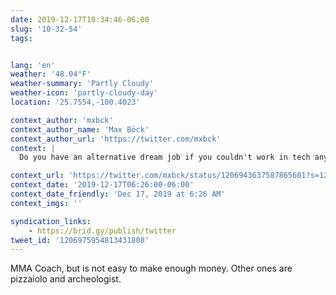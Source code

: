 ```yaml
---
date: 2019-12-17T10:34:46-06:00
slug: '10-32-54'
tags:


lang: 'en'
weather: '48.04°F'
weather-summary: 'Partly Cloudy'
weather-icon: 'partly-cloudy-day'
location: '25.7554,-100.4023'

context_author: 'mxbck'
context_author_name: 'Max Böck'
context_author_url: 'https://twitter.com/mxbck'
context: |
  Do you have an alternative dream job if you couldn't work in tech anymore? The only other jobs I've ever been good at are paramedic and struggling musician.

context_url: 'https://twitter.com/mxbck/status/1206943637587865601?s=12'
context_date: '2019-12-17T06:26:00-06:00'
context_date_friendly: 'Dec 17, 2019 at 6:26 AM'
context_imgs: ''

syndication_links:
    - https://brid.gy/publish/twitter
tweet_id: '1206975954813431808'
---
```

MMA Coach, but is not easy to make enough money. Other ones are pizzaiolo and archeologist. 